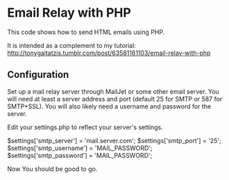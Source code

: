Email Relay with PHP
=============================
This code shows how to send HTML emails using PHP.

It is intended as a complement to my tutorial:
http://tonygaitatzis.tumblr.com/post/63581161103/email-relay-with-php

Configuration
--------------
Set up a mail relay server through MailJet or some other email server.  You will need at least a server address and port (default 25 for SMTP or 587 for SMTP+SSL).  You will also likely need a username and password for the server.

Edit your settings.php to reflect your server's settings.
 
$settings['smtp_server'] = 'mail.server.com';
$settings['smtp_port'] = '25';
$settings['smtp_username'] = 'MAIL_PASSWORD';
$settings['smtp_password'] = 'MAIL_PASSWORD';


Now You should be good to go.


